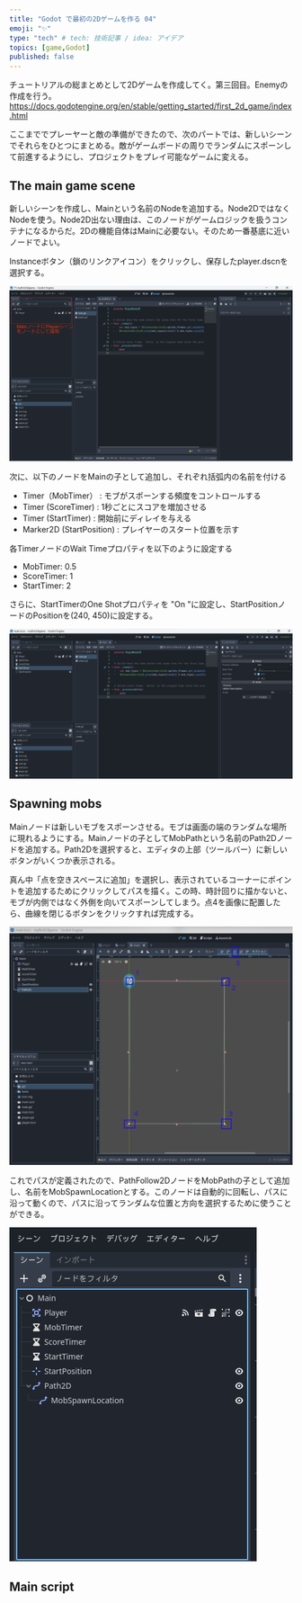 ```yaml
---
title: "Godot で最初の2Dゲームを作る 04"
emoji: "✨"
type: "tech" # tech: 技術記事 / idea: アイデア
topics: [game,Godot]
published: false
---
```

チュートリアルの総まとめとして2Dゲームを作成してく。第三回目。Enemyの作成を行う。
https://docs.godotengine.org/en/stable/getting_started/first_2d_game/index.html

ここまででプレーヤーと敵の準備ができたので、次のパートでは、新しいシーンでそれらをひとつにまとめる。敵がゲームボードの周りでランダムにスポーンして前進するようにし、プロジェクトをプレイ可能なゲームに変える。

## The main game scene

新しいシーンを作成し、Mainという名前のNodeを追加する。Node2DではなくNodeを使う。Node2D出ない理由は、このノードがゲームロジックを扱うコンテナになるからだ。2Dの機能自体はMainに必要ない。そのため一番基底に近いノードでよい。

Instanceボタン（鎖のリンクアイコン）をクリックし、保存したplayer.dscnを選択する。

![Alt text](/images/articles/godot-my-first-2dgame04/addplayer.png)


次に、以下のノードをMainの子として追加し、それぞれ括弧内の名前を付ける

- Timer（MobTimer） : モブがスポーンする頻度をコントロールする
- Timer (ScoreTimer) : 1秒ごとにスコアを増加させる
- Timer (StartTimer) : 開始前にディレイを与える
- Marker2D (StartPosition) : プレイヤーのスタート位置を示す

各TimerノードのWait Timeプロパティを以下のように設定する

- MobTimer: 0.5
- ScoreTimer: 1
- StartTimer: 2

さらに、StartTimerのOne Shotプロパティを "On "に設定し、StartPositionノードのPositionを(240, 450)に設定する。

![Alt text](/images/articles/godot-my-first-2dgame04/tochu.png)

## Spawning mobs
Mainノードは新しいモブをスポーンさせる。モブは画面の端のランダムな場所に現れるようにする。Mainノードの子としてMobPathという名前のPath2Dノードを追加する。Path2Dを選択すると、エディタの上部（ツールバー）に新しいボタンがいくつか表示される。

真ん中「点を空きスペースに追加」を選択し、表示されているコーナーにポイントを追加するためにクリックしてパスを描く。この時、時計回りに描かないと、モブが内側ではなく外側を向いてスポーンしてしまう。点4を画像に配置したら、曲線を閉じるボタンをクリックすれば完成する。

![Alt text](/images/articles/godot-my-first-2dgame04/curve.png)


これでパスが定義されたので、PathFollow2DノードをMobPathの子として追加し、名前をMobSpawnLocationとする。このノードは自動的に回転し、パスに沿って動くので、パスに沿ってランダムな位置と方向を選択するために使うことができる。

![Alt text](/images/articles/godot-my-first-2dgame04/mid-scene.png)


## Main script

